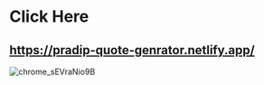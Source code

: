 # Click Here
## https://pradip-quote-genrator.netlify.app/
![chrome_sEVraNio9B](https://user-images.githubusercontent.com/60803643/186644847-8fb7aad2-d58a-4341-a283-57dc9293b8d7.png)
